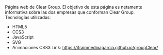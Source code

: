 Página web de Clear Group. El objetivo de esta página es netamente informativa sobre las dos empresas que conforman Clear Group.
Tecnologías utilizadas:

  - HTML5
  - CCS3
  - JavaScript
  - SVG
  - Animaciones CSS3
Link: 
  https://ifrainmedinagarcia.github.io/groupClear/
